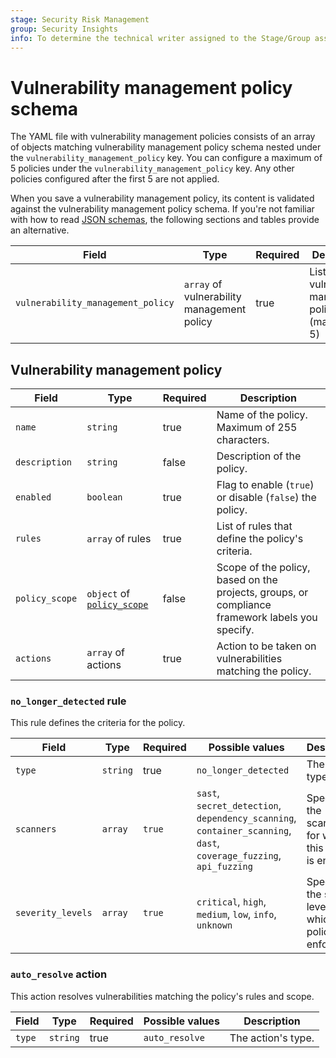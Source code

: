 ```yaml
---
stage: Security Risk Management
group: Security Insights
info: To determine the technical writer assigned to the Stage/Group associated with this page, see https://handbook.gitlab.com/handbook/product/ux/technical-writing/#assignments
---
```


# Vulnerability management policy schema

The YAML file with vulnerability management policies consists of an array of objects matching
vulnerability management policy schema nested under the `vulnerability_management_policy` key. You
can configure a maximum of 5 policies under the `vulnerability_management_policy` key. Any other
policies configured after the first 5 are not applied.

When you save a vulnerability management policy, its content is validated against the vulnerability
management policy schema. If you're not familiar with how to read
[JSON schemas](https://json-schema.org/), the following sections and tables provide an alternative.

| Field                             | Type                                       | Required | Description |
|-----------------------------------|--------------------------------------------|----------|-------------|
| `vulnerability_management_policy` | `array` of vulnerability management policy | true     | List of vulnerability management policies (maximum 5) |

## Vulnerability management policy

| Field          | Type                                         | Required | Description |
|----------------|----------------------------------------------|----------|-------------|
| `name`         | `string`                                     | true     | Name of the policy. Maximum of 255 characters. |
| `description`  | `string`                                     | false    | Description of the policy. |
| `enabled`      | `boolean`                                    | true     | Flag to enable (`true`) or disable (`false`) the policy. |
| `rules`        | `array` of rules                             | true     | List of rules that define the policy's criteria. |
| `policy_scope` | `object` of [`policy_scope`](index.md#scope) | false    | Scope of the policy, based on the projects, groups, or compliance framework labels you specify. |
| `actions`      | `array` of actions                           | true     | Action to be taken on vulnerabilities matching the policy. |

### `no_longer_detected` rule

This rule defines the criteria for the policy.

| Field | Type | Required | Possible values | Description |
|-------|------|----------|-----------------|-------------|
| `type` | `string` | true | `no_longer_detected` | The rule's type. |
| `scanners` | `array` | `true` | `sast`, `secret_detection`, `dependency_scanning`, `container_scanning`, `dast`, `coverage_fuzzing`, `api_fuzzing` | Specifies the scanners for which this policy is enforced. |
| `severity_levels` | `array` | `true` | `critical`, `high`, `medium`, `low`, `info`, `unknown` | Specifies the severity levels for which this policy is enforced. |

### `auto_resolve` action

This action resolves vulnerabilities matching the policy's rules and scope.

| Field  | Type     | Required | Possible values | Description |
|--------|----------|----------|-----------------|-------------|
| `type` | `string` | true     | `auto_resolve`  | The action's type. |
